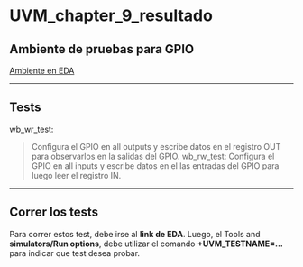 # UVM_chapter_9_resultado

## Ambiente de pruebas para GPIO

[Ambiente en EDA](https://www.edaplayground.com/x/7eE2)

---

## Tests

wb_wr_test: 
> Configura el GPIO en all outputs y escribe datos en el registro OUT para observarlos en la salidas del GPIO. 
wb_rw_test: 
> Configura el GPIO en all inputs y escribe datos en el las entradas del GPIO para luego leer el registro IN.

---
## Correr los tests

Para correr estos test, debe irse al **link de EDA**. Luego, el Tools and **simulators/Run options**, debe utilizar el comando **+UVM_TESTNAME=...**
para indicar que test desea probar.
